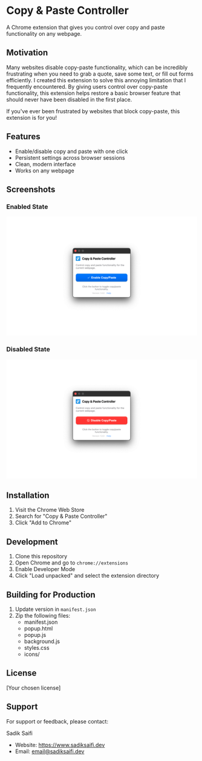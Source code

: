 # Copy & Paste Controller

A Chrome extension that gives you control over copy and paste functionality on any webpage.

## Motivation

Many websites disable copy-paste functionality, which can be incredibly frustrating when you need to grab a quote, save some text, or fill out forms efficiently. I created this extension to solve this annoying limitation that I frequently encountered. By giving users control over copy-paste functionality, this extension helps restore a basic browser feature that should never have been disabled in the first place.

If you've ever been frustrated by websites that block copy-paste, this extension is for you!

## Features

- Enable/disable copy and paste with one click
- Persistent settings across browser sessions
- Clean, modern interface
- Works on any webpage

## Screenshots

### Enabled State
![Copy/Paste Enabled](store-assets/screenshots/screenshot-1.png)

### Disabled State
![Copy/Paste Disabled](store-assets/screenshots/screenshot-2.png)

## Installation

1. Visit the Chrome Web Store
2. Search for "Copy & Paste Controller"
3. Click "Add to Chrome"

## Development

1. Clone this repository
2. Open Chrome and go to `chrome://extensions`
3. Enable Developer Mode
4. Click "Load unpacked" and select the extension directory

## Building for Production

1. Update version in `manifest.json`
2. Zip the following files:
   - manifest.json
   - popup.html
   - popup.js
   - background.js
   - styles.css
   - icons/
   
## License

[Your chosen license]

## Support

For support or feedback, please contact:

Sadik Saifi
- Website: https://www.sadiksaifi.dev
- Email: email@sadiksaifi.dev 